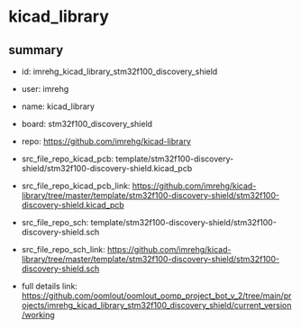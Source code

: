 # kicad_library
 
## summary 
* id: imrehg_kicad_library_stm32f100_discovery_shield
* user: imrehg
* name: kicad_library
* board: stm32f100_discovery_shield
* repo: https://github.com/imrehg/kicad-library
* src_file_repo_kicad_pcb: template/stm32f100-discovery-shield/stm32f100-discovery-shield.kicad_pcb
* src_file_repo_kicad_pcb_link: https://github.com/imrehg/kicad-library/tree/master/template/stm32f100-discovery-shield/stm32f100-discovery-shield.kicad_pcb


* src_file_repo_sch: template/stm32f100-discovery-shield/stm32f100-discovery-shield.sch
* src_file_repo_sch_link: https://github.com/imrehg/kicad-library/tree/master/template/stm32f100-discovery-shield/stm32f100-discovery-shield.sch
* full details link: https://github.com/oomlout/oomlout_oomp_project_bot_v_2/tree/main/projects/imrehg_kicad_library_stm32f100_discovery_shield/current_version/working  






